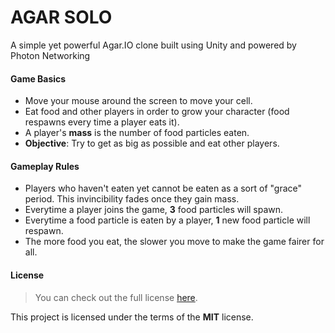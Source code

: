 AGAR SOLO
=============


A simple yet powerful Agar.IO clone built using Unity and powered by Photon Networking



#### Game Basics

- Move your mouse around the screen to move your cell.
- Eat food and other players in order to grow your character (food respawns every time a player eats it).
- A player's **mass** is the number of food particles eaten.
- **Objective**: Try to get as big as possible and eat other players.

#### Gameplay Rules

- Players who haven't eaten yet cannot be eaten as a sort of "grace" period. This invincibility fades once they gain mass.
- Everytime a player joins the game, **3** food particles will spawn.
- Everytime a food particle is eaten by a player, **1** new food particle will respawn.
- The more food you eat, the slower you move to make the game fairer for all.

#### License

> You can check out the full license [here](https://github.com/TheColours/AGAR-SOLO/blob/main/LICENSE).

This project is licensed under the terms of the **MIT** license.

